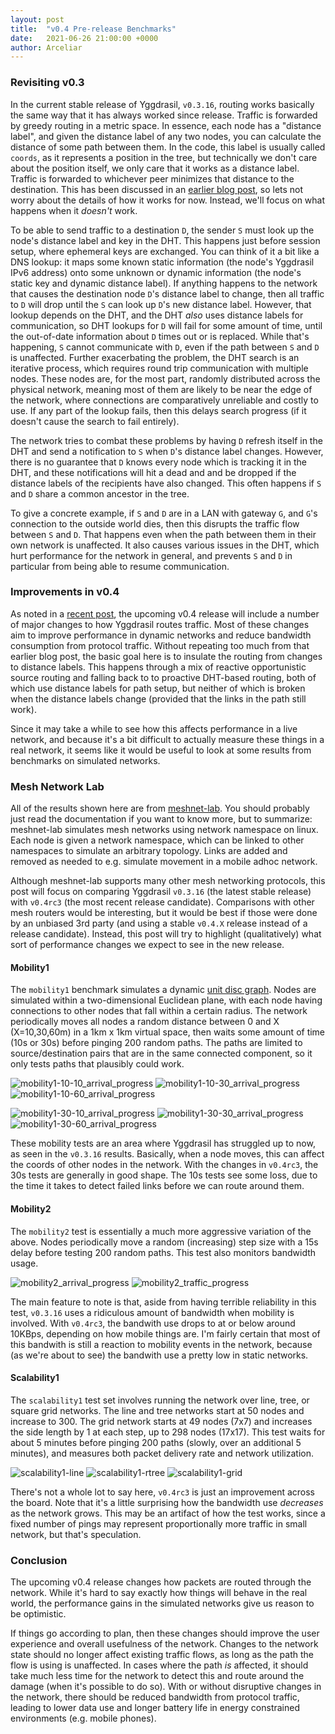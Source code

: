 ```yaml
---
layout: post
title:  "v0.4 Pre-release Benchmarks"
date:   2021-06-26 21:00:00 +0000
author: Arceliar
---
```


### Revisiting v0.3

In the current stable release of Yggdrasil, `v0.3.16`, routing works basically the same way that it has always worked since release. Traffic is forwarded by greedy routing in a metric space. In essence, each node has a "distance label", and given the distance label of any two nodes, you can calculate the distance of some path between them. In the code, this label is usually called `coords`, as it represents a position in the tree, but technically we don't care about the position itself, we only care that it works as a distance label. Traffic is forwarded to whichever peer minimizes that distance to the destination. This has been discussed in an [earlier blog post](2018-07-17-world-tree.md), so lets not worry about the details of how it works for now. Instead, we'll focus on what happens when it *doesn't* work.

To be able to send traffic to a destination `D`, the sender `S` must look up the node's distance label and key in the DHT. This happens just before session setup, where ephemeral keys are exchanged. You can think of it a bit like a DNS lookup: it maps some known static information (the node's Yggdrasil IPv6 address) onto some unknown or dynamic information (the node's static key and dynamic distance label). If anything happens to the network that causes the destination node `D`'s distance label to change, then all traffic to `D` will drop until the `S` can look up `D`'s new distance label. However, that lookup depends on the DHT, and the DHT *also* uses distance labels for communication, so DHT lookups for `D` will fail for some amount of time, until the out-of-date information about `D` times out or is replaced. While that's happening, `S` cannot communicate with `D`, even if the path between `S` and `D` is unaffected. Further exacerbating the problem, the DHT search is an iterative process, which requires round trip communication with multiple nodes. These nodes are, for the most part, randomly distributed across the physical network, meaning most of them are likely to be near the edge of the network, where connections are comparatively unreliable and costly to use. If any part of the lookup fails, then this delays search progress (if it doesn't cause the search to fail entirely).

The network tries to combat these problems by having `D` refresh itself in the DHT and send a notification to `S` when `D`'s distance label changes. However, there is no guarantee that `D` knows every node which is tracking it in the DHT, and these notifications will hit a dead and and be dropped if the distance labels of the recipients have also changed. This often happens if `S` and `D` share a common ancestor in the tree.

To give a concrete example, if `S` and `D` are in a LAN with gateway `G`, and `G`'s connection to the outside world dies, then this disrupts the traffic flow between `S` and `D`. That happens even when the path between them in their own network is unaffected. It also causes various issues in the DHT, which hurt performance for the network in general, and prevents `S` and `D` in particular from being able to resume communication.

### Improvements in v0.4

As noted in a [recent post](2021-06-19-preparing-for-v0-4.md), the upcoming v0.4 release will include a number of major changes to how Yggdrasil routes traffic.
Most of these changes aim to improve performance in dynamic networks and reduce bandwidth consumption from protocol traffic.
Without repeating too much from that earlier blog post, the basic goal here is to insulate the routing from changes to distance labels.
This happens through a mix of reactive opportunistic source routing and falling back to to proactive DHT-based routing, both of which use distance labels for path setup, but neither of which is broken when the distance labels change (provided that the links in the path still work).

Since it may take a while to see how this affects performance in a live network, and because it's a bit difficult to actually measure these things in a real network, it seems like it would be useful to look at some results from benchmarks on simulated networks.

### Mesh Network Lab

All of the results shown here are from [meshnet-lab](https://github.com/mwarning/meshnet-lab). You should probably just read the documentation if you want to know more, but to summarize: meshnet-lab simulates mesh networks using network namespace on linux. Each node is given a network namespace, which can be linked to other namespaces to simulate an arbitrary topology. Links are added and removed as needed to e.g. simulate movement in a mobile adhoc network.

Although meshnet-lab supports many other mesh networking protocols, this post will focus on comparing Yggdrasil `v0.3.16` (the latest stable release) with `v0.4rc3` (the most recent release candidate). Comparisons with other mesh routers would be interesting, but it would be best if those were done by an unbiased 3rd party (and using a stable `v0.4.X` release instead of a release candidate). Instead, this post will try to highlight (qualitatively) what sort of performance changes we expect to see in the new release.

#### Mobility1

The `mobility1` benchmark simulates a dynamic [unit disc graph](https://en.wikipedia.org/wiki/Unit_disk_graph). Nodes are simulated within a two-dimensional Euclidean plane, with each node having connections to other nodes that fall within a certain radius. The network periodically moves all nodes a random distance between 0 and X (X=10,30,60m) in a 1km x 1km virtual space, then waits some amount of time (10s or 30s) before pinging 200 random paths. The paths are limited to source/destination pairs that are in the same connected component, so it only tests paths that plausibly could work.

![mobility1-10-10_arrival_progress](/assets/images/2021-06-26/mobility1-10-10_arrival_progress.svg)
![mobility1-10-30_arrival_progress](/assets/images/2021-06-26/mobility1-10-30_arrival_progress.svg)
![mobility1-10-60_arrival_progress](/assets/images/2021-06-26/mobility1-10-60_arrival_progress.svg)

![mobility1-30-10_arrival_progress](/assets/images/2021-06-26/mobility1-30-10_arrival_progress.svg)
![mobility1-30-30_arrival_progress](/assets/images/2021-06-26/mobility1-30-30_arrival_progress.svg)
![mobility1-30-60_arrival_progress](/assets/images/2021-06-26/mobility1-30-60_arrival_progress.svg)

These mobility tests are an area where Yggdrasil has struggled up to now, as seen in the `v0.3.16` results. Basically, when a node moves, this can affect the coords of other nodes in the network. With the changes in `v0.4rc3`, the 30s tests are generally in good shape. The 10s tests see some loss, due to the time it takes to detect failed links before we can route around them.

#### Mobility2

The `mobility2` test is essentially a much more aggressive variation of the above. Nodes periodically move a random (increasing) step size with a 15s delay before testing 200 random paths. This test also monitors bandwidth usage.

![mobility2_arrival_progress](/assets/images/2021-06-26/mobility2_arrival_progress.svg)
![mobility2_traffic_progress](/assets/images/2021-06-26/mobility2_traffic_progress.svg)

The main feature to note is that, aside from having terrible reliability in this test, `v0.3.16` uses a ridiculous amount of bandwidth when mobility is involved. With `v0.4rc3`, the bandwith use drops to at or below around 10KBps, depending on how mobile things are. I'm fairly certain that most of this bandwith is still a reaction to mobility events in the network, because (as we're about to see) the bandwith use a pretty low in static networks.

#### Scalability1

The `scalability1` test set involves running the network over line, tree, or square grid networks. The line and tree networks start at 50 nodes and increase to 300. The grid network starts at 49 nodes (7x7) and increases the side length by 1 at each step, up to 298 nodes (17x17). This test waits for about 5 minutes before pinging 200 paths (slowly, over an additional 5 minutes), and measures both packet delivery rate and network utilization.

![scalability1-line](/assets/images/2021-06-26/scalability1-line.svg)
![scalability1-rtree](/assets/images/2021-06-26/scalability1-rtree.svg)
![scalability1-grid](/assets/images/2021-06-26/scalability1-grid4.svg)

There's not a whole lot to say here, `v0.4rc3` is just an improvement across the board. Note that it's a little surprising how the bandwidth use *decreases* as the network grows. This may be an artifact of how the test works, since a fixed number of pings may represent proportionally more traffic in small network, but that's speculation.

### Conclusion

The upcoming v0.4 release changes how packets are routed through the network. While it's hard to say exactly how things will behave in the real world, the performance gains in the simulated networks give us reason to be optimistic.

If things go according to plan, then these changes should improve the user experience and overall usefulness of the network. Changes to the network state should no longer affect existing traffic flows, as long as the path the flow is using is unaffected. In cases where the path *is* affected, it should take much less time for the network to detect this and route around the damage (when it's possible to do so). With or without disruptive changes in the network, there should be reduced bandwidth from protocol traffic, leading to lower data use and longer battery life in energy constrained environments (e.g. mobile phones).

